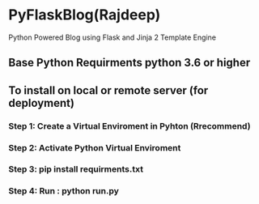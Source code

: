 # PyFlaskBlog(Rajdeep)
Python Powered Blog using Flask and Jinja 2 Template Engine

## Base Python Requirments python 3.6 or higher

## To install on local or remote server (for deployment)
### Step 1: Create a Virtual Enviroment in Pyhton (Rrecommend)
### Step 2: Activate Python Virtual Enviroment
### Step 3: pip install requirments.txt
### Step 4: Run : python run.py
    
